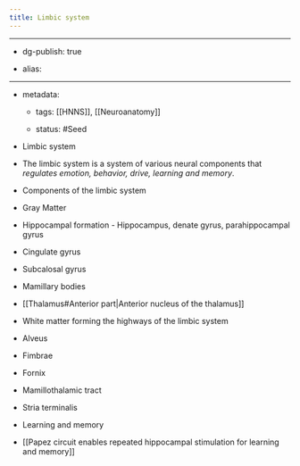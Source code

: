 ```yaml
---
title: Limbic system
---
```


- --

- dg-publish: true

- alias:

- --

- metadata:
	 - tags: [[HNNS]], [[Neuroanatomy]]

	 - status: #Seed 

- Limbic system

- The limbic system is a system of various neural components that *regulates emotion, behavior, drive, learning and memory*.

- Components of the limbic system

- Gray Matter

- Hippocampal formation - Hippocampus, denate gyrus, parahippocampal gyrus

- Cingulate gyrus

- Subcalosal gyrus

- Mamillary bodies

- [[Thalamus#Anterior part|Anterior nucleus of the thalamus]]

- White matter forming the highways of the limbic system

- Alveus

- Fimbrae

- Fornix

- Mamillothalamic tract

- Stria terminalis

- Learning and memory

- [[Papez circuit enables repeated hippocampal stimulation for learning and memory]]
